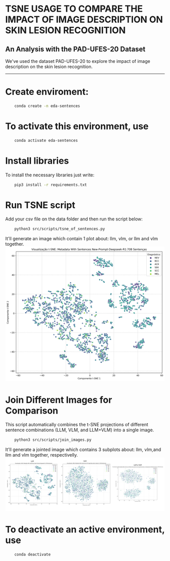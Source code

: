 # TSNE USAGE TO COMPARE THE IMPACT OF IMAGE DESCRIPTION ON SKIN LESION RECOGNITION
## An Analysis with the PAD-UFES-20 Dataset

We've used the dataset PAD-UFES-20 to explore the impact of image description on the skin lesion recognition.

---
# Create enviroment:
```bash
    conda create -n eda-sentences
```
# To activate this environment, use
```bash
    conda activate eda-sentences
```
# Install libraries
To install the necessary libraries just write:

```bash
    pip3 install -r requirements.txt
```

# Run TSNE script
Add your csv file on the data folder and then run the script below:

```bash
    python3 src/scripts/tsne_of_sentences.py
```


It'll generate an image which contain 1 plot about: llm, vlm, or llm and vlm together.
![Plot of the TSNE projections](./images/tsne_sentence_embeddings_metadata_with_sentences_new-prompt-deepseek-r1:70b.png)


# Join Different Images for Comparison

This script automatically combines the t-SNE projections of different sentence combinations (LLM, VLM, and LLM+VLM) into a single image.

```bash
    python3 src/scripts/join_images.py
```

It'll generate a jointed image which contains 3 subplots about: llm, vlm,and llm and vlm together, respectivelly.
![Subplot of the TSNE projections](./images/jointed_tsne_results/jointed_tsne_results.png)

# To deactivate an active environment, use
```bash
    conda deactivate
```
